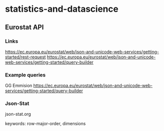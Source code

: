 # statistics-and-datascience

## Eurostat API

### Links
https://ec.europa.eu/eurostat/web/json-and-unicode-web-services/getting-started/rest-request
https://ec.europa.eu/eurostat/web/json-and-unicode-web-services/getting-started/query-builder

### Example queries

GG Emmision
https://ec.europa.eu/eurostat/web/json-and-unicode-web-services/getting-started/query-builder


### Json-Stat
json-stat.org

keywords: row-major-order, dimensions

